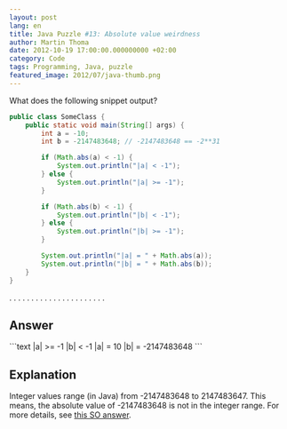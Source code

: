 ```yaml
---
layout: post
lang: en
title: Java Puzzle #13: Absolute value weirdness
author: Martin Thoma
date: 2012-10-19 17:00:00.000000000 +02:00
category: Code
tags: Programming, Java, puzzle
featured_image: 2012/07/java-thumb.png
---
```

What does the following snippet output?

```java
public class SomeClass {
    public static void main(String[] args) {
        int a = -10;
        int b = -2147483648; // -2147483648 == -2**31

        if (Math.abs(a) < -1) {
            System.out.println("|a| < -1");
        } else {
            System.out.println("|a| >= -1");
        }

        if (Math.abs(b) < -1) {
            System.out.println("|b| < -1");
        } else {
            System.out.println("|b| >= -1");
        }

        System.out.println("|a| = " + Math.abs(a));
        System.out.println("|b| = " + Math.abs(b));
    }
}
```

.
.
.
.
.
.
.
.
.
.
.
.
.
.
.
.
.
.
.
.
.
.

<h2>Answer</h2>
```text
|a| >= -1
|b| < -1
|a| = 10
|b| = -2147483648
```

<h2>Explanation</h2>
Integer values range (in Java) from -2147483648 to 2147483647. This means, the absolute value of -2147483648 is not in the integer range. For more details, see <a href="http://stackoverflow.com/a/5444634/562769">this SO answer</a>.
